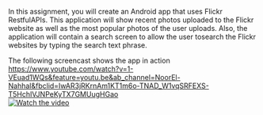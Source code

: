 In this assignment, you will create an Android app that uses Flickr RestfulAPIs. This application will show recent photos uploaded to the Flickr website as well as the most popular photos of the user uploads. Also, the application will contain a search screen to allow the user tosearch the Flickr websites by typing the search text phrase.


The following screencast shows the app in action
<a href="https://www.youtube.com/watch?v=1-VEuad1WQs&feature=youtu.be&ab_channel=NoorEl-Nahhal&fbclid=IwAR3jRKrnAm1KT1m6o-TNAD_W1vqSRFEXS-T5HchIVJNPeKyTX7GMUugHGao" rel="nofollow">https://www.youtube.com/watch?v=1-VEuad1WQs&feature=youtu.be&ab_channel=NoorEl-Nahhal&fbclid=IwAR3jRKrnAm1KT1m6o-TNAD_W1vqSRFEXS-T5HchIVJNPeKyTX7GMUugHGao</a> </br>
[![Watch the video](https://user-images.githubusercontent.com/41232970/101930189-7f563000-3be0-11eb-8b33-5232b28a0825.png)](https://www.youtube.com/watch?v=1-VEuad1WQs&feature=youtu.be&ab_channel=NoorEl-Nahhal&fbclid=IwAR3jRKrnAm1KT1m6o-TNAD_W1vqSRFEXS-T5HchIVJNPeKyTX7GMUugHGao)

